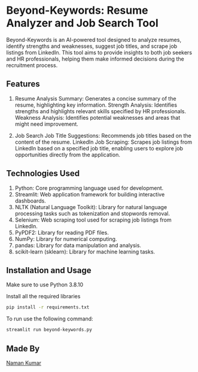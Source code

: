 # Beyond-Keywords: Resume Analyzer and Job Search Tool

Beyond-Keywords is an AI-powered tool designed to analyze resumes, identify strengths and weaknesses,
suggest job titles, and scrape job listings from LinkedIn.
This tool aims to provide insights to both job seekers and HR professionals, helping them make informed decisions during the recruitment process.


## Features

1. Resume Analysis
Summary: Generates a concise summary of the resume, highlighting key information.
Strength Analysis: Identifies strengths and highlights relevant skills specified by HR professionals.
Weakness Analysis: Identifies potential weaknesses and areas that might need improvement.

3. Job Search
Job Title Suggestions: Recommends job titles based on the content of the resume.
LinkedIn Job Scraping: Scrapes job listings from LinkedIn based on a specified job title, enabling users to explore job opportunities directly from the application.

## Technologies Used

1. Python: Core programming language used for development.
2. Streamlit: Web application framework for building interactive dashboards.
3. NLTK (Natural Language Toolkit): Library for natural language processing tasks such as tokenization and stopwords removal.
4. Selenium: Web scraping tool used for scraping job listings from LinkedIn.
5. PyPDF2: Library for reading PDF files.
6. NumPy: Library for numerical computing.
7. pandas: Library for data manipulation and analysis.
8. scikit-learn (sklearn): Library for machine learning tasks.

## Installation and Usage
Make sure to use Python 3.8.10

Install all the required libraries
```bash
pip install -r requirements.txt
```

To run use the following command:
```bash
streamlit run beyond-keywords.py
```

## Made By

[Naman Kumar](https://linktr.ee/namank24?utm_source=linktree_profile_share&ltsid=99a9afd3-42fa-4f2b-976f-28e67cd072b6)

